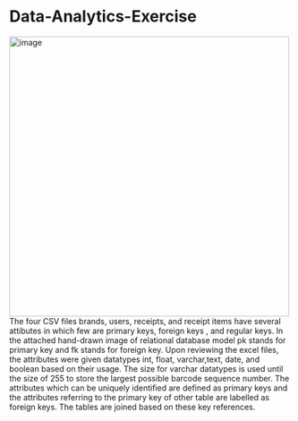 # Data-Analytics-Exercise
<img width="500" alt="image" src="https://user-images.githubusercontent.com/42431689/219901625-88c53669-b22a-4a3c-89a8-799892ddd423.png">
The four CSV files brands, users, receipts, and receipt items have several attibutes in which few are primary keys, foreign keys , and regular keys. In the attached hand-drawn image of relational database model pk stands for primary key and fk stands for foreign key.
Upon reviewing the excel files, the attributes were given datatypes int, float, varchar,text, date, and boolean based on their usage. The size for varchar datatypes is used until the size of 255 to store the largest possible barcode sequence number. 
The attributes which can be uniquely identified are defined as primary keys and the attributes referring to the primary key of other table are labelled as foreign keys.
The tables are joined based on these key references.
